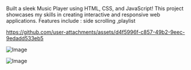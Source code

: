 Built a sleek Music Player using HTML, CSS, and JavaScript!
This project showcases my skills in creating interactive and responsive web applications.
Features include : side scrolling ,playlist

https://github.com/user-attachments/assets/d4f5996f-c857-49b2-9eec-9edadd533eb5

![Image](https://github.com/user-attachments/assets/ef41146f-d7d9-4bdf-9ac4-5f8eb483b0d4)

![Image](https://github.com/user-attachments/assets/b77f741f-7b99-4a2e-8a80-040696634650)
